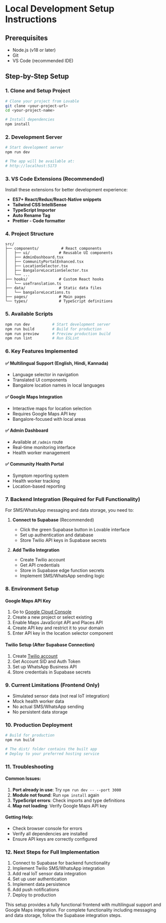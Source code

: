 # Local Development Setup Instructions

## Prerequisites
- Node.js (v18 or later)
- Git
- VS Code (recommended IDE)

## Step-by-Step Setup

### 1. Clone and Setup Project
```bash
# Clone your project from Lovable
git clone <your-project-url>
cd <your-project-name>

# Install dependencies
npm install
```

### 2. Development Server
```bash
# Start development server
npm run dev

# The app will be available at:
# http://localhost:5173
```

### 3. VS Code Extensions (Recommended)
Install these extensions for better development experience:
- **ES7+ React/Redux/React-Native snippets**
- **Tailwind CSS IntelliSense**
- **TypeScript Importer**
- **Auto Rename Tag**
- **Prettier - Code formatter**

### 4. Project Structure
```
src/
├── components/          # React components
│   ├── ui/             # Reusable UI components
│   ├── AdminDashboard.tsx
│   ├── CommunityPortalEnhanced.tsx
│   ├── LocationSelector.tsx
│   ├── BangaloreLocationSelector.tsx
│   └── ...
├── hooks/              # Custom React hooks
│   └── useTranslation.ts
├── data/               # Static data files
│   └── bangaloreLocations.ts
├── pages/              # Main pages
└── types/              # TypeScript definitions
```

### 5. Available Scripts
```bash
npm run dev          # Start development server
npm run build        # Build for production
npm run preview      # Preview production build
npm run lint         # Run ESLint
```

### 6. Key Features Implemented

#### ✅ Multilingual Support (English, Hindi, Kannada)
- Language selector in navigation
- Translated UI components
- Bangalore location names in local languages

#### ✅ Google Maps Integration
- Interactive maps for location selection
- Requires Google Maps API key
- Bangalore-focused with local areas

#### ✅ Admin Dashboard
- Available at `/admin` route
- Real-time monitoring interface
- Health worker management

#### ✅ Community Health Portal
- Symptom reporting system
- Health worker tracking
- Location-based reporting

### 7. Backend Integration (Required for Full Functionality)

For SMS/WhatsApp messaging and data storage, you need to:

1. **Connect to Supabase** (Recommended)
   - Click the green Supabase button in Lovable interface
   - Set up authentication and database
   - Store Twilio API keys in Supabase secrets

2. **Add Twilio Integration**
   - Create Twilio account
   - Get API credentials
   - Store in Supabase edge function secrets
   - Implement SMS/WhatsApp sending logic

### 8. Environment Setup

#### Google Maps API Key
1. Go to [Google Cloud Console](https://console.cloud.google.com/google/maps-apis)
2. Create a new project or select existing
3. Enable Maps JavaScript API and Places API
4. Create API key and restrict it to your domain
5. Enter API key in the location selector component

#### Twilio Setup (After Supabase Connection)
1. Create [Twilio account](https://www.twilio.com/)
2. Get Account SID and Auth Token
3. Set up WhatsApp Business API
4. Store credentials in Supabase secrets

### 9. Current Limitations (Frontend Only)
- Simulated sensor data (not real IoT integration)
- Mock health worker data
- No actual SMS/WhatsApp sending
- No persistent data storage

### 10. Production Deployment
```bash
# Build for production
npm run build

# The dist/ folder contains the built app
# Deploy to your preferred hosting service
```

### 11. Troubleshooting

#### Common Issues:
1. **Port already in use**: Try `npm run dev -- --port 3000`
2. **Module not found**: Run `npm install` again
3. **TypeScript errors**: Check imports and type definitions
4. **Map not loading**: Verify Google Maps API key

#### Getting Help:
- Check browser console for errors
- Verify all dependencies are installed
- Ensure API keys are correctly configured

### 12. Next Steps for Full Implementation
1. Connect to Supabase for backend functionality
2. Implement Twilio SMS/WhatsApp integration
3. Add real IoT sensor data integration
4. Set up user authentication
5. Implement data persistence
6. Add push notifications
7. Deploy to production

This setup provides a fully functional frontend with multilingual support and Google Maps integration. For complete functionality including messaging and data storage, follow the Supabase integration steps.